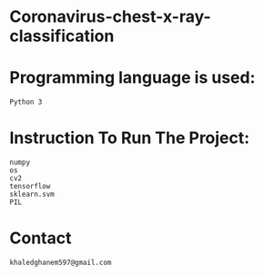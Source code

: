 # Coronavirus-chest-x-ray-classification
# Programming language is used:
    Python 3
# Instruction To Run The Project: 
    numpy
    os
    cv2
    tensorflow 
    sklearn.svm 
    PIL 
# Contact 
    khaledghanem597@gmail.com
    
